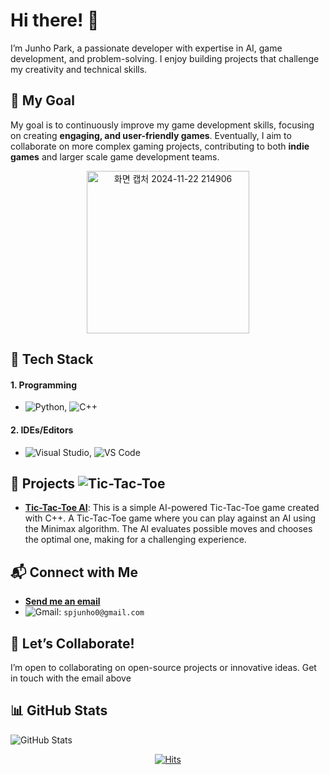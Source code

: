 # Hi there! 👋
I’m Junho Park, a passionate developer with expertise in AI, game development, and problem-solving. I enjoy building projects that challenge my creativity and technical skills. 

## 🎯 My Goal
My goal is to continuously improve my game development skills, focusing on creating **engaging, and user-friendly games**. Eventually, I aim to collaborate on more complex gaming projects, contributing to both **indie games** and larger scale game development teams.

<div align="center">
  <img width="260" alt="화면 캡처 2024-11-22 214906" src="https://github.com/user-attachments/assets/f0942f12-39a7-4c1f-bd77-6cae5d173f89">
</div>

## 🚀 Tech Stack
#### 1. Programming
- ![Python](https://img.shields.io/badge/-Python-3776AB?logo=python&logoColor=white), ![C++](https://img.shields.io/badge/-C%2B%2B-00599C?logo=c%2B%2B&logoColor=white)

#### 2. IDEs/Editors
- ![Visual Studio](https://img.shields.io/badge/-Visual%20Studio-5C2D91?logo=visualstudio&logoColor=white), ![VS Code](https://img.shields.io/badge/-VS%20Code-0078D7?logo=visualstudiocode&logoColor=white)

## 🧩 Projects ![Tic-Tac-Toe](https://img.shields.io/badge/Tic--Tac--Toe-Game-blue?logo=github&logoColor=white)
- [**Tic-Tac-Toe AI**](https://github.com/fcburf/Tic-Tac-Toe): This is a simple AI-powered Tic-Tac-Toe game created with C++. A Tic-Tac-Toe game where you can play against an AI using the Minimax algorithm. The AI evaluates possible moves and chooses the optimal one, making for a challenging experience.

## 📬 Connect with Me
- [**Send me an email**](https://mail.google.com/mail/?view=cm&fs=1&to=spjunho0@gmail.com&su=Your%20Subject&body=Your%20Message)
- ![Gmail](https://img.shields.io/badge/-Gmail-red?logo=gmail&logoColor=white): `spjunho0@gmail.com`

## 💬 Let’s Collaborate!
I’m open to collaborating on open-source projects or innovative ideas. Get in touch with the email above



## 📊 GitHub Stats  
![GitHub Stats](https://github-readme-stats.vercel.app/api?username=yourusername&show_icons=true&theme=radical)



<div align=center>

[![Hits](https://hits.seeyoufarm.com/api/count/incr/badge.svg?url=https%3A%2F%2Fgithub.com%2Ffcburf%2Ffcburf&count_bg=%2379C83D&title_bg=%23555555&icon=&icon_color=%23F83939&title=hits&edge_flat=false)](https://hits.seeyoufarm.com)

</div>


